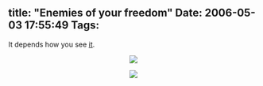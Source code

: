 title: "Enemies of your freedom"
Date: 2006-05-03 17:55:49
Tags: 
---
It depends how you see <a target="_blank" href="http://slashdot.org/articles/06/04/30/1255217.shtml">it</a>.

<p align="center"><img src="http://www.fsf.org/photos/rms-sign.jpg"/></p>
<p align="center"><img src="http://www.damog.net/files/misc/rms-sign-auto.png"/></p>
